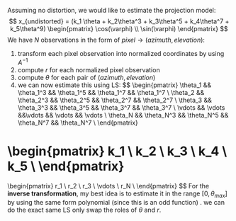 Assuming no distortion, we would like to estimate the projection model:
$$
x_{undistorted} = (k_1 \theta + k_2\theta^3 + k_3\theta^5 + k_4\theta^7 + k_5\theta^9)
\begin{pmatrix}
  \cos(\varphi) \\
  \sin(\varphi)
  \end{pmatrix}
$$
We have $N$ observations in the form of $pixel \rightarrow (azimuth, elevation)$:

1. transform each pixel observation into normalized coordinates by using $A^{-1}$ 
2. compute $r$ for each normalized pixel observation
3. compute $\theta$ for each pair of $(azimuth, elevation)$
4. we can now estimate this using LS:
$$
\begin{pmatrix}
\theta_1 && \theta_1^3 && \theta_1^5 && \theta_1^7 && \theta_1^7  \\
\theta_2 && \theta_2^3 && \theta_2^5 && \theta_2^7 && \theta_2^7  \\
\theta_3 && \theta_3^3 && \theta_3^5 && \theta_3^7 && \theta_3^7  \\
\vdots && \vdots &&\vdots && \vdots && \vdots \\
\theta_N && \theta_N^3 && \theta_N^5 && \theta_N^7 && \theta_N^7  \\
\end{pmatrix}

\begin{pmatrix}
k_1 \\
k_2 \\
k_3 \\
k_4 \\
k_5 \\
\end{pmatrix}
=
\begin{pmatrix}
r_1 \\
r_2 \\
r_3 \\
\vdots \\
r_N \\
\end{pmatrix}
$$
For the **inverse transformation**, my best idea is to estimate it in the range $[0, \theta_{max}]$ by using the same form polynomial (since this is an odd function) . we can do the exact same LS only swap the roles of $\theta$ and $r$.